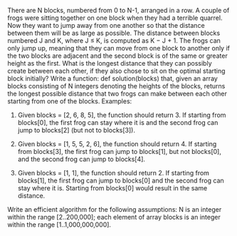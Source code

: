 There are N blocks, numbered from 0 to N-1, arranged in a row. A couple of frogs were sitting together on one block when they had a terrible quarrel. Now they want to jump away from one another so that the distance between them will be as large as possible. The distance between blocks numbered J and K, where J ≤ K, is computed as K − J + 1. The frogs can only jump up, meaning that they can move from one block to another only if the two blocks are adjacent and the second block is of the same or greater height as the first. What is the longest distance that they can possibly create between each other, if they also chose to sit on the optimal starting block initially?
Write a function:
def solution(blocks)
that, given an array blocks consisting of N integers denoting the heights of the blocks, returns the longest possible distance that two frogs can make between each other starting from one of the blocks.
Examples:
1. Given blocks = [2, 6, 8, 5], the function should return 3. If starting from blocks[0], the first frog can stay where it is and the second frog can jump to blocks[2] (but not to blocks[3]).

2. Given blocks = [1, 5, 5, 2, 6], the function should return 4. If starting from blocks[3], the first frog can jump to blocks[1], but not blocks[0], and the second frog can jump to blocks[4].

3. Given blocks = [1, 1], the function should return 2. If starting from blocks[1], the first frog can jump to blocks[0] and the second frog can stay where it is. Starting from blocks[0] would result in the same distance.

Write an efficient algorithm for the following assumptions:
N is an integer within the range [2..200,000];
each element of array blocks is an integer within the range [1..1,000,000,000].
